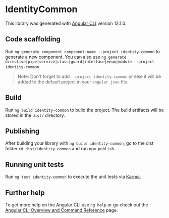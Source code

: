 # IdentityCommon

This library was generated with [Angular CLI](https://github.com/angular/angular-cli) version 12.1.0.

## Code scaffolding

Run `ng generate component component-name --project identity-common` to generate a new component. You can also use `ng generate directive|pipe|service|class|guard|interface|enum|module --project identity-common`.
> Note: Don't forget to add `--project identity-common` or else it will be added to the default project in your `angular.json` file. 

## Build

Run `ng build identity-common` to build the project. The build artifacts will be stored in the `dist/` directory.

## Publishing

After building your library with `ng build identity-common`, go to the dist folder `cd dist/identity-common` and run `npm publish`.

## Running unit tests

Run `ng test identity-common` to execute the unit tests via [Karma](https://karma-runner.github.io).

## Further help

To get more help on the Angular CLI use `ng help` or go check out the [Angular CLI Overview and Command Reference](https://angular.io/cli) page.
